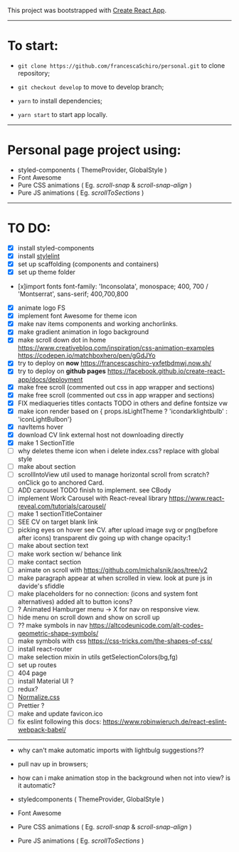 This project was bootstrapped with [Create React App](https://github.com/facebook/create-react-app).

---

# To start:

- `git clone https://github.com/francescaSchiro/personal.git` to clone repository;

- `git checkout develop` to move to develop branch;

- `yarn` to install dependencies;

- `yarn start` to start app locally.

---

# Personal page project using:

- styled-components ( ThemeProvider, GlobalStyle )
- Font Awesome
- Pure CSS animations ( Eg. _scroll-snap_ & _scroll-snap-align_ )
- Pure JS animations ( Eg. _scrollToSections_ )

---

# TO DO:

- [x] install styled-components
- [x] install [stylelint](https://github.com/styled-components/stylelint-processor-styled-components)
- [x] set up scaffolding (components and containers)
- [x] set up theme folder
- [x]import fonts font-family: 'Inconsolata', monospace; 400, 700 / 'Montserrat', sans-serif; 400,700,800
- [x] animate logo FS
- [x] implement font Awesome for theme icon
- [x] make nav items components and working anchorlinks.
- [x] make gradient animation in logo background
- [x] make scroll down dot in home https://www.creativebloq.com/inspiration/css-animation-examples https://codepen.io/matchboxhero/pen/gGdJYo
- [x] try to deploy on **now** https://francescaschiro-yxfetbdmwj.now.sh/
- [x] try to deploy on **github pages** https://facebook.github.io/create-react-app/docs/deployment
- [x] make free scroll (commented out css in app wrapper and sections)
- [x] make free scroll (commented out css in app wrapper and sections)
- [x] FIX mediaqueries titles contacts TODO in others and define fontsize vw
- [x] make icon render based on { props.isLightTheme ? 'icondarklightbulb' : 'iconLightBulbon'}
- [x] navItems hover
- [x] download CV link external host not downloading directly
- [x] make 1 SectionTitle
- [ ] why deletes theme icon when i delete index.css? replace with global style
- [ ] make about section
- [ ] scrollIntoView util used to manage horizontal scroll from scratch? onClick go to anchored Card.
- [ ] ADD carousel TODO finish to implement. see CBody
- [ ] implement Work Carousel with React-reveal library https://www.react-reveal.com/tutorials/carousel/
- [ ] make 1 sectionTitleContainer
- [ ] SEE CV on target blank link
- [ ] picking eyes on hover see CV. after upload image svg or png(before after icons) transparent div going up with change opacity:1
- [ ] make about section text
- [ ] make work section w/ behance link
- [ ] make contact section
- [ ] animate on scroll with https://github.com/michalsnik/aos/tree/v2
- [ ] make paragraph appear at when scrolled in view. look at pure js in davide's sfiddle
- [ ] make placeholders for no connection: (icons and system font alternatives) added alt to button icons?
- [ ] ? Animated Hamburger menu -> X for nav on responsive view.
- [ ] hide menu on scroll down and show on scroll up
- [ ] ?? make symbols in nav https://altcodeunicode.com/alt-codes-geometric-shape-symbols/
- [ ] make symbols with css https://css-tricks.com/the-shapes-of-css/
- [ ] install react-router
- [ ] make selection mixin in utils getSelectionColors(bg,fg)
- [ ] set up routes
- [ ] 404 page
- [ ] install Material UI ?
- [ ] redux?
- [ ] [Normalize.css](http://necolas.github.io/normalize.css/)
- [ ] Prettier ?
- [ ] make and update favicon.ico
- [ ] fix eslint following this docs: https://www.robinwieruch.de/react-eslint-webpack-babel/

---

- why can't make automatic imports with lightbulg suggestions??
- pull nav up in browsers;
- how can i make animation stop in the background when not into view? is it automatic?

- styledcomponents ( ThemeProvider, GlobalStyle )
- Font Awesome
- Pure CSS animations ( Eg. _scroll-snap_ & _scroll-snap-align_ )
- Pure JS animations ( Eg. _scrollToSections_ )
